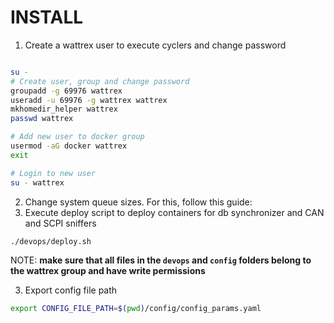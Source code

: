 # INSTALL

1. Create a wattrex user to execute cyclers and change password
```bash

su -
# Create user, group and change password
groupadd -g 69976 wattrex
useradd -u 69976 -g wattrex wattrex
mkhomedir_helper wattrex
passwd wattrex

# Add new user to docker group
usermod -aG docker wattrex
exit

# Login to new user
su - wattrex
```
2. Change system queue sizes. For this, follow this guide: [](https://github.com/WattRex/System-Tools/tree/develop/code/sys_shd)
2. Execute deploy script to deploy containers for db synchronizer and CAN and SCPI sniffers
```bash
./devops/deploy.sh
```

NOTE: **make sure that all files in the `devops` and `config` folders belong to**
**the wattrex group and have write permissions**

3. Export config file path
```bash
export CONFIG_FILE_PATH=$(pwd)/config/config_params.yaml
```
